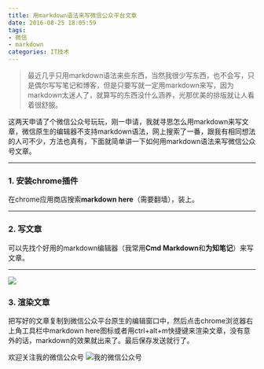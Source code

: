 ```yaml
---
title: 用markdown语法来写微信公众平台文章
date: 2016-08-25 18:05:59
tags:
- 微信
- markdown
categories: IT技术
---
```


> 最近几乎只用markdown语法来些东西，当然我很少写东西，也不会写，只是偶尔写写笔记和博客，但是只要写就一定用markdown来写，因为markdown太迷人了，就算写的东西没什么涵养，光那优美的排版就让人看着很舒服。

这两天申请了个微信公众号玩玩，刚一申请，我就寻思怎么用markdown来写文章，微信原生的编辑器不支持markdown语法，网上搜索了一番，跟我有相同想法的人可不少，方法也真有，下面就简单讲一下如何用markdown语法来写微信公众号文章。

***

### 1. 安装chrome插件
在chrome应用商店搜索**markdown here**（需要翻墙），装上。
***
### 2. 写文章
可以先找个好用的markdown编辑器（我常用**Cmd Markdown**和**为知笔记**）来写文章。
***
![](http://oceas72q5.bkt.clouddn.com/3DB8.tmp.png)
### 3. 渲染文章
把写好的文章复制到微信公众平台原生的编辑窗口中，然后点击chrome浏览器右上角工具栏中markdown here图标或者用ctrl+alt+m快捷键来渲染文章，没有意外的话，markdown的效果就出来了。最后保存发送就行了。

欢迎关注我的微信公众号
![我的微信公众号](http://oceas72q5.bkt.clouddn.com/%E5%85%AC%E4%BC%97%E5%8F%B7%E4%BA%8C%E7%BB%B4%E7%A0%81.jpg)
